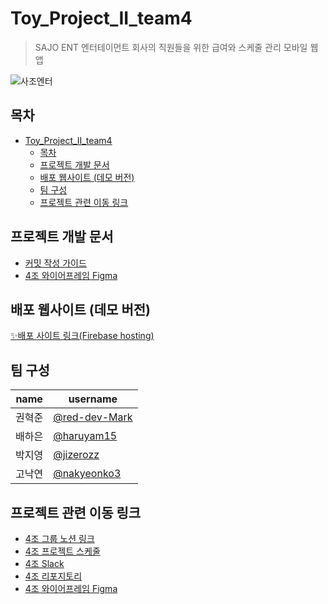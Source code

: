 # Toy_Project_II_team4

> SAJO ENT 엔터테이먼트 회사의 직원들을 위한 급여와 스케줄 관리 모바일 웹앱

![사조엔터](https://github.com/user-attachments/assets/7820e264-8a5a-4cac-a0f6-e5740ef70f62)

## 목차

- [Toy_Project_II_team4](#toy_project_ii_team4)
  - [목차](#목차)
  - [프로젝트 개발 문서](#프로젝트-개발-문서)
  - [배포 웹사이트 (데모 버전)](#배포-웹사이트-데모-버전)
  - [팀 구성](#팀-구성)
  - [프로젝트 관련 이동 링크](#프로젝트-관련-이동-링크)

## 프로젝트 개발 문서

- [커밋 작성 가이드](./document/커밋작성가이드.md)
- [4조 와이어프레임 Figma](https://www.figma.com/design/jT5wqMl73uJmI0ss6SEMlw/%ED%86%A0%EC%9D%B4%ED%94%84%EB%A1%9C%EC%A0%9D%ED%8A%B82_4%EC%A1%B0?node-id=3-399&t=YnnKgBAasqVjwjDT-1)

## 배포 웹사이트 (데모 버전)

[✨배포 사이트 링크(Firebase hosting)](https://toy-project2-team4-fastcom4.web.app/)

## 팀 구성

| name   | username                                         |
| ------ | ------------------------------------------------ |
| 권혁준 | [@red-dev-Mark](https://github.com/red-dev-Mark) |
| 배하은 | [@haruyam15](https://github.com/haruyam15)       |
| 박지영 | [@jizerozz](https://github.com/jizerozz)         |
| 고낙연 | [@nakyeonko3](https://github.com/nakyeonko3)     |

## 프로젝트 관련 이동 링크

- [4조 그룹 노션 링크](https://www.notion.so/Template-4-557b0dd51fa04f508fd874767d2f9cb1)
- [4조 프로젝트 스케줄](https://github.com/orgs/Dev-FE-1/projects/18/views/1)
- [4조 Slack](https://app.slack.com/client/T072V0GD6LR/C07E28SBF7S)
- [4조 리포지토리](https://github.com/Dev-FE-1/Toy_Project_II_team4)
- [4조 와이어프레임 Figma](https://www.figma.com/design/jT5wqMl73uJmI0ss6SEMlw/%ED%86%A0%EC%9D%B4%ED%94%84%EB%A1%9C%EC%A0%9D%ED%8A%B82_4%EC%A1%B0?node-id=3-399&t=YnnKgBAasqVjwjDT-1)
